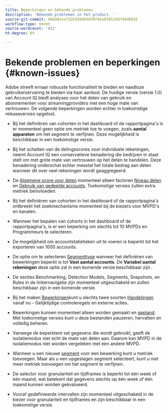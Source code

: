 ```yaml
---
title: Beperkingen en bekende problemen
description: 'Bekende problemen in het product. '
source-git-commit: 4b840a1a722b3dd403d70f4ba838529d7d4d0b35
workflow-type: tm+mt
source-wordcount: '411'
ht-degree: 0%

---
```



# Bekende problemen en beperkingen {#known-issues}

Adobe streeft ernaar robuuste functionaliteit te bieden en naadloze gebruikerservaring te bieden via haar aanbod. De huidige versie (versie 1.0) van Account IQ biedt analyses voor het delen van gebruik en abonnementen voor streamingproviders met een hoge mate van vertrouwen. De volgende beperkingen worden echter in toekomstige releaseversies opgelost.

* Bij het definiëren van cohorten in het dashboard of de rapportpagina&#39;s is er momenteel geen optie om metriek toe te voegen, zoals **aantal apparaten** om het segment te verfijnen. Deze mogelijkheid is beschikbaar in een toekomstige versie.

* Bij het schatten van de delingsscores voor individuele rekeningen, neemt Account IQ een conservatieve benadering die bedrijven in staat stelt om met grote mate van vertrouwen op het delen te handelen. Deze benadering onderschat echter meestal het totale bedrag aan delen wanneer dit over veel rekeningen wordt geaggregeerd.

* De [Algemene score voor delen](/help/AccountIQ/dashboard.md#overall-sharing-score) momenteel alleen factoren [Niveau delen](/help/AccountIQ/dashboard.md#sharing-level) en [Gebruik van gedeelde accounts](/help/AccountIQ/dashboard.md#usage-from-shared-accounts). Toekomstige versies zullen extra metriek beïnvloeden.

* Bij het definiëren van cohorten in het dashboard of de rapportpagina&#39;s ontbreekt het zoekmechanisme momenteel bij de kiezers voor MVPD&#39;s en kanalen.

* Wanneer het bepalen van cohorts in het dashboard of de rapportpagina&#39;s, is er een beperking om slechts tot 10 MVPDs en Programmeurs te selecteren.

* De mogelijkheid om accountstatistieken uit te voeren is beperkt tot het exporteren van 1000 accounts.

* De optie om te selecteren [Segmenttype](#segment-type) wanneer het definiëren van bewerkingen beperkt is tot **Vast aantal accounts**. De **Variabel aantal rekeningen** deze optie zal in een komende versie beschikbaar zijn .

* De secties Benchmarking, Detection Models, Segments, Snapshots, en Rules in de linkernavigatie zijn momenteel uitgeschakeld en zullen beschikbaar zijn in een komende versie.

* Bij het maken [Bewerkingen](/help/AccountIQ/operation-affecting-user-segment.md)kunt u slechts twee soorten [Handelingen](/help/AccountIQ/operation-affecting-user-segment.md) vanaf nu - Gelijktijdige controleregels en externe acties.

* Bewerkingen kunnen momenteel alleen worden gemaakt en [gepland](/help/AccountIQ/operation-affecting-user-segment.md#action). Met toekomstige versies kunt u deze bestanden pauzeren, hervatten en volledig beheren.

* Vanwege de beperktere set gegevens die wordt gebruikt, geeft de isolatiemodus niet echt de mate van delen aan. Daarom kan MVPD in de isolatiemodus niet worden vergeleken met een andere MVPD.

* Wanneer u een nieuwe [segment](/help/AccountIQ/segments-timeframe.md) voor een bewerking kunt u metriek toevoegen. Maar als u een opgeslagen segment selecteert, kunt u niet meer metriek toevoegen om het segment te verfijnen.

* De selector voor granulariteit en tijdframes is beperkt tot één week of één maand, wat betekent dat gegevens slechts op één week of één maand kunnen worden geëvalueerd.

* Vooraf gedefinieerde intervallen zijn momenteel uitgeschakeld in de kiezer voor granulariteit en tijdframes en zijn beschikbaar in een toekomstige versie.
